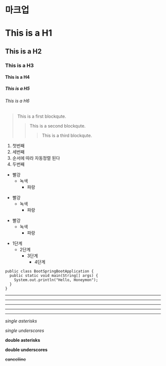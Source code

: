 # 마크업

# This is a H1
## This is a H2
### This is a H3
#### This is a H4
##### This is a H5
###### This is a H6

> This is a first blockqute.
>	> This is a second blockqute.
>	>	> This is a third blockqute.

1. 첫번째
3. 세번째
4. 순서에 따라 자동정렬 된다
2. 두번째


* 빨강
    * 녹색
        * 파랑

+ 빨강
    + 녹색
        + 파랑

- 빨강
    - 녹색
        - 파랑

* 1단계
    - 2단계
        + 3단계
            + 4단계



```
public class BootSpringBootApplication {
  public static void main(String[] args) {
    System.out.println("Hello, Honeymon");
  }
}
```



* * *

***

*****

- - -

---------------------------------------

*single asterisks*

_single underscores_

**double asterisks**

__double underscores__

~~cancelline~~